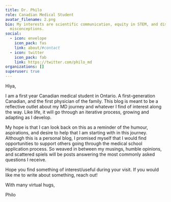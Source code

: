 ```yaml
---
title: Dr. Philo
role: Canadian Medical Student
avatar_filename: 2.png
bio: My interests are scientific communication, equity in STEM, and dispelling
  misconceptions.
social:
  - icon: envelope
    icon_pack: fas
    link: about/#contact
  - icon: twitter
    icon_pack: fab
    link: https://twitter.com/philo_md
organizations: []
superuser: true
---
```

Hiya,

I am a first year Canadian medical student in Ontario. A first-generation Canadian, and the first physician of the family. This blog is meant to be a reflective outlet about my MD journey and whatever I find of interest along the way. Like life, it will go through an iterative process, growing and adapting as I develop. 

My hope is that I can look back on this as a reminder of the humour, aspirations, and desire to help that I am starting with in this journey. Although this is a personal blog, I promised myself that I would find opportunities to support others going through the medical school application process. So weaved in between my musings, humble opinions, and scattered spiels will be posts answering the most commonly asked questions I receive. 

Hope you find something of interest/useful during your visit. If you would like me to write about something, reach out!

With many virtual hugs,

Philo